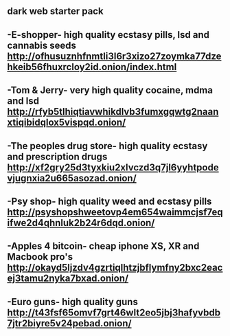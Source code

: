 dark web starter pack
---------------------------
-E-shopper-
high quality ecstasy pills, lsd and cannabis seeds
http://ofhusuznhfnmtli3l6r3xizo27zoymka77dzehkeib56fhuxrcloy2id.onion/index.html
---------------------------
-Tom & Jerry-
very high quality cocaine, mdma and lsd
http://rfyb5tlhiqtiavwhikdlvb3fumxgqwtg2naanxtiqibidqlox5vispqd.onion/
--------------------------- 
-The peoples drug store-
high quality ecstasy and prescription drugs
http://xf2gry25d3tyxkiu2xlvczd3q7jl6yyhtpodevjugnxia2u665asozad.onion/
---------------------------
-Psy shop-
high quality weed and ecstasy pills
http://psyshopshweetovp4em654waimmcjsf7eqifwe2d4qhnluk2b24r6dqd.onion/
-------------------------- 
-Apples 4 bitcoin-
cheap iphone XS, XR and Macbook pro's
http://okayd5ljzdv4gzrtiqlhtzjbflymfny2bxc2eacej3tamu2nyka7bxad.onion/
--------------------------
-Euro guns-
high quality guns
http://t43fsf65omvf7grt46wlt2eo5jbj3hafyvbdb7jtr2biyre5v24pebad.onion/
-------------------------- 					
